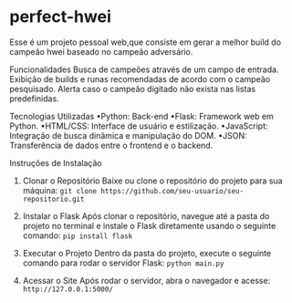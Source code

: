 # perfect-hwei
Esse é um projeto pessoal web,que consiste em gerar a melhor build
do campeão hwei baseado no campeão adversário.
 
Funcionalidades
Busca de campeões através de um campo de entrada.
Exibição de builds e runas recomendadas de acordo com o campeão pesquisado.
Alerta caso o campeão digitado não exista nas listas predefinidas.

Tecnologias Utilizadas
•Python: Back-end
•Flask: Framework web em Python.
•HTML/CSS: Interface de usuário e estilização.
•JavaScript: Integração de busca dinâmica e manipulação do DOM.
•JSON: Transferência de dados entre o frontend e o backend.

Instruções de Instalação
1. Clonar o Repositório
Baixe ou clone o repositório do projeto para sua máquina:
```git clone https://github.com/seu-usuario/seu-repositorio.git```

2. Instalar o Flask
Após clonar o repositório, navegue até a pasta do projeto no terminal e instale o Flask diretamente usando o seguinte comando:
```pip install flask```

3. Executar o Projeto
Dentro da pasta do projeto, execute o seguinte comando para rodar o servidor Flask:
```python main.py```

4. Acessar o Site
Após rodar o servidor, abra o navegador e acesse:
```http://127.0.0.1:5000/```
